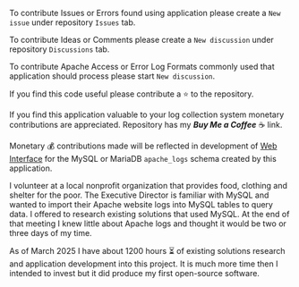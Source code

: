 To contribute Issues or Errors found using application please create a `New issue` under repository `Issues` tab.

To contribute Ideas or Comments please create a `New discussion` under repository `Discussions` tab.

To contribute Apache Access or Error Log Formats commonly used that application should process please start `New discussion`.

If you find this code useful please contribute a :star: to the repository.

If you find this application valuable to your log collection system monetary contributions are appreciated. Repository has my ***Buy Me a Coffee*** :coffee: link.

Monetary :moneybag: contributions made will be reflected in development of [Web Interface](https://github.com/WillTheFarmer/mysql-to-apache-echarts) for the MySQL or MariaDB `apache_logs` schema created by this application.

I volunteer at a local nonprofit organization that provides food, clothing and shelter for the poor. The Executive Director is familiar with MySQL and wanted to import their Apache website logs into MySQL tables to query data. I offered to research existing solutions that used MySQL. At the end of that meeting I knew little about Apache logs and thought it would be two or three days of my time.

As of March 2025 I have about 1200 hours :hourglass_flowing_sand: of existing solutions research and application development into this project. It is much more time then I intended to invest but it did produce my first open-source software.